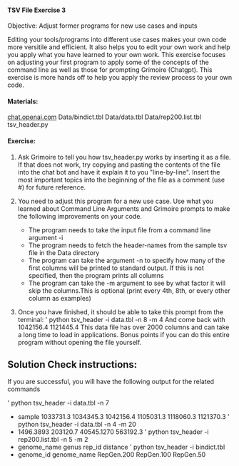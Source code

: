 #### TSV File Exercise 3

 Objective: Adjust former programs for new use cases and inputs

 Editing your tools/programs into different use cases makes your own code more versitile and efficient. It also helps you to edit your own work and help you apply what you have learned to your own work. This exercise focuses on adjusting your first program to apply some of the concepts of the command line as well as those for prompting Grimoire (Chatgpt). This exercise is more hands off to help you apply the review process to your own code.

#### Materials: 

[chat.openai.com](https://chat.openai.com/)
Data/bindict.tbl
Data/data.tbl
Data/rep200.list.tbl
tsv_header.py

#### Exercise: 

1. Ask Grimoire to tell you how tsv_header.py works by inserting it as a file. If that does not work, try copying and pasting the contents of the file into the chat bot and have it explain it to you "line-by-line". Insert the most important topics into the beginning of the file as a comment (use #) for future reference. 

2. You need to adjust this program for a new use case. Use what you learned about Command Line Arguments and Grimoire prompts to make the following improvements on your code. 
    * The program needs to take the input file from a command line argument -i
    * The program needs to fetch the header-names from the sample tsv file in the Data directory
    * The program can take the argument -n to specify how many of the first columns will be printed to standard output. If this is not specified, then the program prints all columns
    * The program can take the -m argument to see by what factor it will skip the columns.This is optional (print every 4th, 8th, or every other column as examples)
    
3. Once you have finished, it should be able to take this prompt from the terminal:
    ' python tsv_header -i data.tbl -n 8 -m 4 
    And come back with 
    1042156.4 1121445.4
This data file has over 2000 columns and can take a long time to load in applications. Bonus points if you can do this entire program without opening the file yourself.

## Solution Check instructions:
If you are successful, you will have the following output for the related commands

' python tsv_header -i data.tbl -n 7 
* sample	1033731.3	1034345.3	1042156.4	1105031.3	1118060.3	1121370.3
' python tsv_header -i data.tbl -n 4 -m 20
* 1496.3893 203120.7 40545.1270 563192.3
' python tsv_header -i rep200.list.tbl -n 5 -m 2
* genome_name genus rep_id distance
' python tsv_header -i bindict.tbl 
* genome_id	genome_name	RepGen.200	RepGen.100	RepGen.50
